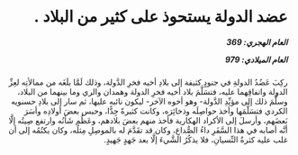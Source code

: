 <h1 dir="rtl">عضد الدولة يستحوذ على كثير من البلاد .</h1>

<h5 dir="rtl">العام الهجري:  369

العام الميلادي: 979

</h5>

<p dir="rtl">ركِبَ عَضُدُ الدولةِ في جنودٍ كثيفة إلى بلادِ أخيه فخرِ الدَّولة، وذلك لَمَّا بلَغَه من ممالأتِه لعِزِّ الدولة واتفاقِهما عليه، فتسَلَّمَ بلاد أخيه فخرِ الدولة وهمدان والري وما بينهما من البلاد، وسلَّمَ ذلك إلى مؤيِّدِ الدَّولة- وهو أخوه الآخر- ليكون نائبه عليها، ثم سار إلى بلادِ حسنويه الكردي فتسَلَّمَها وأخذ حواصِلَه وذخائِرَه، وكانت كثيرةً جِدًّا، وحبس بعضَ أولادِه وأسَرَ بَعضَهم، وأرسلَ إلى الأكراد الهكارية فأخذ منهم بعضَ بلادهم، وعَظُم شَأنُه وارتفع صِيتُه إلَّا أنَّه أصابه في هذا السَّفَرِ داءُ الصُّداعِ، وكان قد تقَدَّمَ له بالموصِلِ مِثلُه، وكان يكتُمُه إلى أن غلب عليه كثرةُ النِّسيانِ، فلا يذكُرُ الشَّيءَ إلَّا بعد جَهدٍ جَهيدٍ.</p></br>

